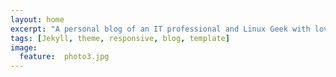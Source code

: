 ```yaml
---
layout: home
excerpt: "A personal blog of an IT professional and Linux Geek with love for automation, devops, cloud and open source."
tags: [Jekyll, theme, responsive, blog, template]
image:
  feature:  photo3.jpg
---
```

